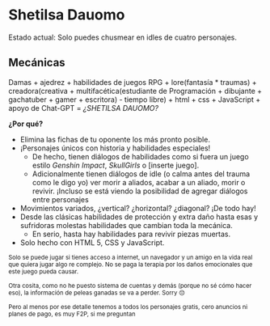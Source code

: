# Shetilsa Dauomo

Estado actual: Solo puedes chusmear en idles de cuatro personajes.

## Mecánicas
Damas + ajedrez + habilidades de juegos RPG + lore(fantasía * traumas) + creadora(creativa + multifacética(estudiante de Programación + dibujante + gachatuber + gamer + escritora) - tiempo libre) + html + css + JavaScript + apoyo de Chat-GPT =  *¿SHETILSA DAUOMO?*  

**¿Por qué?**

- Elimina las fichas de tu oponente los más pronto posible.
- ¡Personajes únicos con historia y habilidades especiales!
	- De hecho, tienen diálogos de habilidades como si fuera un juego estilo *Genshin Impact*, *SkullGirls* o [inserte juego].
	- Adicionalmente tienen diálogos de idle (o calma antes del trauma como le digo yo) ver morir a aliados, acabar a un aliado, morir o revivir. ¡Incluso se está viendo la posibilidad de agregar diálogos entre personajes
- Movimientos variados, ¿vertical? ¿horizontal? ¿diagonal? ¡De todo hay!
- Desde las clásicas habilidades de protección y extra daño hasta esas y sufridoras molestas habilidades que cambian toda la mecánica.
	- En serio, hasta hay habilidades para revivir piezas muertas.
- Solo hecho con HTML 5, CSS y JavaScript.

<small>Solo se puede jugar si tienes acceso a internet, un navegador y un amigo en la vida real que quiera jugar algo re complejo. No se paga la terapia por los daños emocionales que este juego pueda causar.</small>

<small>Otra cosita, como no he puesto sistema de cuentas y demás (porque no sé cómo hacer eso), la información de peleas ganadas se va a perder. Sorry 😔</small>

<small>Pero al menos por ese detalle tenemos a todos los personajes gratis, cero anuncios ni planes de pago, es muy F2P, si me preguntan</small>